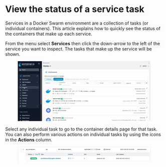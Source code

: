 # View the status of a service task

Services in a Docker Swarm environment are a collection of tasks (or individual containers). This article explains how to quickly see the status of the containers that make up each service.

From the menu select **Services** then click the down-arrow to the left of the service you want to inspect. The tasks that make up the service will be shown.

<figure><img src="../../../.gitbook/assets/2.15-docker_services_service_tasks.gif" alt=""><figcaption></figcaption></figure>

Select any individual task to go to the container details page for that task. You can also perform various actions on individual tasks by using the icons in the **Actions** column.

<figure><img src="../../../.gitbook/assets/2.15-docker_services_service_actions.png" alt=""><figcaption></figcaption></figure>
